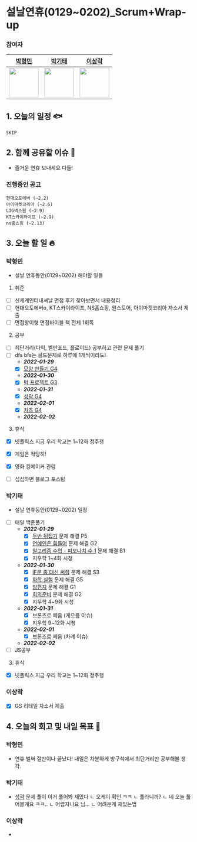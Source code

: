 # 설날연휴(0129~0202)_Scrum+Wrap-up

### 참여자

| [박형민](https://github.com/npnppn)  | [박기태](https://github.com/idiot-kitto)   | [이상락](https://github.com/SangRakee)  |
| :------: | :------: | :------:
|<img src="https://github.com/npnppn.png" width="80"> | <img src="https://github.com/idiot-kitto.png" width="80">|<img src="https://github.com/SangRakee.png" width="80">

## 1. 오늘의 일정 🐟

```
SKIP
```

## 2. 함께 공유할 이슈 💌
- 즐거운 연휴 보내세요 다들!

### 진행중인 공고
```
현대오토에버 (~2.2)
아이마켓코리아 (~2.6)
LIG넥스원 (~2.9)
KT스카이라이프 (~2.9)
ns홈쇼핑 (~2.13)
```



## 3. 오늘 할 일 🔥



### 박형민
- 설날 연휴동안(0129~0202) 해야할 일들
1. 취준
- [ ] 신세계인터내셔날 면접 후기 찾아보면서 내용정리
- [ ] 현대오토에버o, KT스카이라이프, NS홈쇼핑, 원스토어, 아이마켓코리아 자소서 제출
- [ ] 면접왕이형 면접바이블 책 전체 1회독

2. 공부
- [ ] 최단거리(다익, 벨만포드, 플로이드) 공부하고 관련 문제 풀기
- [ ] dfs bfs는 골드문제로 하루에 1개씩이라도!
    - ***2022-01-29***
    - [x] [모양 만들기 G4](https://www.acmicpc.net/problem/16932)
    - ***2022-01-30***
    - [x] [텀 프로젝트 G3](https://www.acmicpc.net/problem/9466)
    - ***2022-01-31***
    - [x] [성곽 G4](https://www.acmicpc.net/problem/2234)
    - ***2022-02-01***
    - [x] [치즈 G4](https://www.acmicpc.net/problem/2638)
    - ***2022-02-02***


3. 휴식
- [x] 넷플릭스 지금 우리 학교는 1~12화 정주행
- [x] 게임은 적당히!
- [x] 영화 킹메이커 관람
- [ ] 심심하면 블로그 포스팅


### 박기태

- 설날 연휴동안(0129~0202) 일정

- [ ] 매일 백준풀기
    - ***2022-01-29***
        - [x] [두번 뒤집기](https://www.acmicpc.net/problem/2505) 문제 해결 P5
        - [x] [연예인은 힘들어](https://www.acmicpc.net/problem/17270) 문제 해결 G2
        - [x] [알고리즘 수업 - 피보나치 수 1](https://www.acmicpc.net/problem/24416) 문제 해결 B1
        - [x] 지우학 1~4화 시청

    - ***2022-01-30***
        - [x] [IF문 좀 대신 써줘](https://www.acmicpc.net/problem/19637) 문제 해결 S3
        - [x] [화학 실험](https://www.acmicpc.net/problem/20311) 문제 해결 G5
        - [x] [밤편지](https://www.acmicpc.net/problem/23258) 문제 해결 G1
        - [x] [회의준비](https://www.acmicpc.net/problem/2610) 문제 해결 G2
        - [x] 지우학 4~9화 시청

    - ***2022-01-31***
        - [x] 브론즈로 떼움 (게으름 이슈)
        - [x] 지우학 9~12화 시청

    - ***2022-02-01***
        - [x] 브론즈로 떼움 (차례 이슈)
    - ***2022-02-02***
- [ ] JS공부

3. 휴식
- [x] 넷플릭스 지금 우리 학교는 1~12화 정주행


### 이상락
- [x] GS 리테일 자소서 제출


## 4. 오늘의 회고 및 내일 목표 🎈


    

### 박형민

- 연휴 벌써 절반이나 끝났다! 내일은 차분하게 방구석에서 최단거리만 공부해볼 생각.

### 박기태

- [성곽](https://www.acmicpc.net/problem/2234) 문제 풀이 이거 풀어봐 재밌다
ㄴ 오케이 확인 ㅋㅋ
ㄴ 풀라니까?
ㄴ 네 오늘 풀어볼게요 ㅋㅋ..
ㄴ 어렵자나요 님...
ㄴ 어려운게 재밌는법

### 이상락
- 
